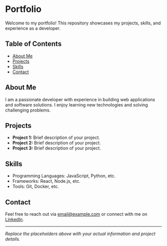 # Portfolio

Welcome to my portfolio! This repository showcases my projects, skills, and experience as a developer.

## Table of Contents

- [About Me](#about-me)
- [Projects](#projects)
- [Skills](#skills)
- [Contact](#contact)

## About Me

I am a passionate developer with experience in building web applications and software solutions. I enjoy learning new technologies and solving challenging problems.

## Projects

- **Project 1:** Brief description of your project.
- **Project 2:** Brief description of your project.
- **Project 3:** Brief description of your project.

## Skills

- Programming Languages: JavaScript, Python, etc.
- Frameworks: React, Node.js, etc.
- Tools: Git, Docker, etc.

## Contact

Feel free to reach out via [email@example.com](mailto:email@example.com) or connect with me on [LinkedIn](https://linkedin.com).

---

_Replace the placeholders above with your actual information and project details._
